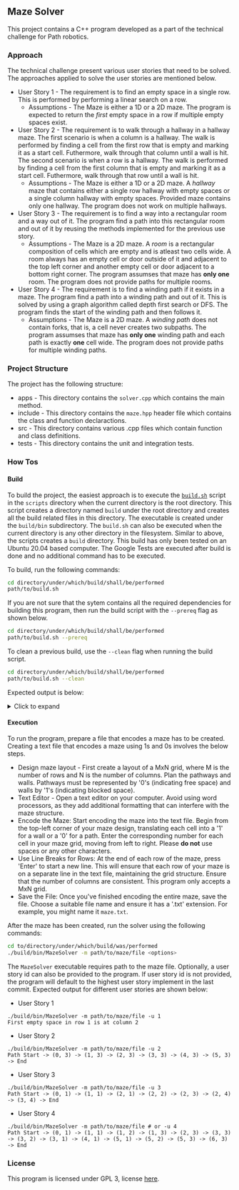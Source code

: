 ## Maze Solver

This project contains a C++ program developed as a part of the technical challenge for Path robotics. 

### Approach

The technical challenge present various user stories that need to be solved. The approaches applied to solve the user stories are mentioned below.

- User Story 1 - The requirement is to find an empty space in a single row. This is performed by performing a linear search on a row.
    - Assumptions - The Maze is either a 1D or a 2D maze. The program is expected to return the *first* empty space in a row if multiple empty spaces exist.
- User Story 2 - The requirement is to walk through a hallway in a hallway maze. The first scenario is when a column is a hallway. The walk is performed by finding a cell from the first row that is empty and marking it as a start cell. Futhermore, walk through that column until a wall is hit. The second scenario is when a row is a hallway. The walk is performed by finding a cell from the first column that is empty and marking it as a start cell. Futhermore, walk through that row until a wall is hit.
    - Assumptions - The Maze is either a 1D or a 2D maze. A *hallway* maze that contains either a single row hallway with empty spaces or a single column hallway with empty spaces. Provided maze contains only one hallway. The program does not work on multiple hallways.
- User Story 3 - The requirement is to find a way into a rectangular room and a way out of it. The program find a path into this rectangular room and out of it by reusing the methods implemented for the previous use story. 
    - Assumptions - The Maze is a 2D maze. A *room* is a rectangular composition of cells which are empty and is atleast two cells wide. A room always has an empty cell or door outside of it and adjacent to the top left corner and another empty cell or door adjacent to a bottom right corner. The program assumses that maze has **only one** room. The program does not provide paths for multiple rooms.
- User Story 4 - The requirement is to find a winding path if it exists in a maze. The program find a path into a winding path and out of it. This is solved by using a graph algorithm called depth first search or DFS. The program finds the start of the winding path and then follows it.
    - Assumptions - The Maze is a 2D maze. A *winding path* does not contain forks, that is, a cell never creates two subpaths. The program assumses that maze has **only one** winding path and each path is exactly **one** cell wide. The program does not provide paths for multiple winding paths.
### Project Structure

The project has the following structure:
- apps - This directory contains the `solver.cpp` which contains the main method. 
- include - This directory contains the `maze.hpp` header file which contains the class and function declaractions.
- src - This directory contains various .cpp files which contain function and class definitions. 
- tests - This directory contains the unit and integration tests.

### How Tos

#### Build

To build the project, the easiest approach is to execute the [`build.sh`](scripts/build.sh) script in the `scripts` directory when the current directory is the root directory. This script creates a directory named `build` under the root directory and creates all the build related files in this directory. The executable is created under the `build/bin` subdirectory. The `build.sh` can also be executed when the current directory is any other directory in the filesystem. Similar to above, the scripts creates a `build` directory. This build has only been tested on an Ubuntu 20.04 based computer. The Google Tests are executed after build is done and no additional command has to be executed.

To build, run the following commands:
```bash
cd directory/under/which/build/shall/be/performed
path/to/build.sh
```

If you are not sure that the sytem contains all the required dependencies for building this program, then run the build script with the `--prereq` flag as shown below.
```bash
cd directory/under/which/build/shall/be/performed
path/to/build.sh --prereq
```

To clean a previous build, use the `--clean` flag when running the build script.
```bash
cd directory/under/which/build/shall/be/performed
path/to/build.sh --clean
```

Expected output is below:

<details>
  <summary>Click to expand</summary>

    ```
    Clearning the previous builds.
    Building the project
    -- The CXX compiler identification is GNU 9.4.0
    -- Check for working CXX compiler: /usr/bin/c++
    -- Check for working CXX compiler: /usr/bin/c++ -- works
    -- Detecting CXX compiler ABI info
    -- Detecting CXX compiler ABI info - done
    -- Detecting CXX compile features
    -- Detecting CXX compile features - done
    -- The C compiler identification is GNU 9.4.0
    -- Check for working C compiler: /usr/bin/cc
    -- Check for working C compiler: /usr/bin/cc -- works
    -- Detecting C compiler ABI info
    -- Detecting C compiler ABI info - done
    -- Detecting C compile features
    -- Detecting C compile features - done
    -- Found Python3: /usr/bin/python3.9 (found version "3.9.18") found components: Interpreter
    -- Looking for pthread.h
    -- Looking for pthread.h - found
    -- Performing Test CMAKE_HAVE_LIBC_PTHREAD
    -- Performing Test CMAKE_HAVE_LIBC_PTHREAD - Failed
    -- Looking for pthread_create in pthreads
    -- Looking for pthread_create in pthreads - not found
    -- Looking for pthread_create in pthread
    -- Looking for pthread_create in pthread - found
    -- Found Threads: TRUE
    -- Configuring done
    -- Generating done
    -- Build files have been written to: /home/ashish/build
    Scanning dependencies of target MazeSolverLib
    [  6%] Building CXX object src/CMakeFiles/MazeSolverLib.dir/grid.cpp.o
    [ 12%] Building CXX object src/CMakeFiles/MazeSolverLib.dir/graph.cpp.o
    [ 18%] Building CXX object src/CMakeFiles/MazeSolverLib.dir/utils.cpp.o
    [ 25%] Linking CXX static library libMazeSolverLib.a
    [ 25%] Built target MazeSolverLib
    Scanning dependencies of target MazeSolver
    [ 31%] Building CXX object apps/CMakeFiles/MazeSolver.dir/solver.cpp.o
    [ 37%] Linking CXX executable ../bin/MazeSolver
    [ 37%] Built target MazeSolver
    Scanning dependencies of target gtest
    [ 43%] Building CXX object _deps/googletest-build/googletest/CMakeFiles/gtest.dir/src/gtest-all.cc.o
    [ 50%] Linking CXX static library ../../../lib/libgtest.a
    [ 50%] Built target gtest
    Scanning dependencies of target gmock
    [ 56%] Building CXX object _deps/googletest-build/googlemock/CMakeFiles/gmock.dir/src/gmock-all.cc.o
    [ 62%] Linking CXX static library ../../../lib/libgmock.a
    [ 62%] Built target gmock
    Scanning dependencies of target gmock_main
    [ 68%] Building CXX object _deps/googletest-build/googlemock/CMakeFiles/gmock_main.dir/src/gmock_main.cc.o
    [ 75%] Linking CXX static library ../../../lib/libgmock_main.a
    [ 75%] Built target gmock_main
    Scanning dependencies of target gtest_main
    [ 81%] Building CXX object _deps/googletest-build/googletest/CMakeFiles/gtest_main.dir/src/gtest_main.cc.o
    [ 87%] Linking CXX static library ../../../lib/libgtest_main.a
    [ 87%] Built target gtest_main
    Scanning dependencies of target test_grid
    [ 93%] Building CXX object tests/CMakeFiles/test_grid.dir/test_grid.cpp.o
    [100%] Linking CXX executable ../bin/test_grid
    Run grid tests
    [==========] Running 16 tests from 1 test suite.
    [----------] Global test environment set-up.
    [----------] 16 tests from GridTest
    [ RUN      ] GridTest.Constructor
    [       OK ] GridTest.Constructor (0 ms)
    [ RUN      ] GridTest.Constructor2
    File does not exist : "maps/does_not_exist.txt"
    filesystem error: File does not exist.: Success
    [       OK ] GridTest.Constructor2 (0 ms)
    [ RUN      ] GridTest.Constructor3
    File does not exist : ""
    filesystem error: File does not exist.: Success
    [       OK ] GridTest.Constructor3 (0 ms)
    [ RUN      ] GridTest.Constructor4
    [       OK ] GridTest.Constructor4 (0 ms)
    [ RUN      ] GridTest.Constructor5
    [       OK ] GridTest.Constructor5 (0 ms)
    [ RUN      ] GridTest.SearchARowForEmptySpace1
    [       OK ] GridTest.SearchARowForEmptySpace1 (0 ms)
    [ RUN      ] GridTest.SearchARowForEmptySpace2
    [       OK ] GridTest.SearchARowForEmptySpace2 (0 ms)
    [ RUN      ] GridTest.SearchARowForEmptySpace3
    Row index is out of bounds.
    [       OK ] GridTest.SearchARowForEmptySpace3 (0 ms)
    [ RUN      ] GridTest.SearchARowForEmptySpace4
    [       OK ] GridTest.SearchARowForEmptySpace4 (0 ms)
    [ RUN      ] GridTest.SearchARowForEmptySpace5
    Invalid map file : "maps/multiple_rows_2.txt"
    Invalid map file.
    [       OK ] GridTest.SearchARowForEmptySpace5 (0 ms)
    [ RUN      ] GridTest.HallwayWalk1
    [       OK ] GridTest.HallwayWalk1 (0 ms)
    [ RUN      ] GridTest.HallwayWalk2
    [       OK ] GridTest.HallwayWalk2 (0 ms)
    [ RUN      ] GridTest.HallwayWalk3
    [       OK ] GridTest.HallwayWalk3 (0 ms)
    [ RUN      ] GridTest.HallwayWalk4
    [       OK ] GridTest.HallwayWalk4 (0 ms)
    [ RUN      ] GridTest.HallwayWalk5
    [       OK ] GridTest.HallwayWalk5 (0 ms)
    [ RUN      ] GridTest.HallwayWalk6
    [       OK ] GridTest.HallwayWalk6 (0 ms)
    [----------] 16 tests from GridTest (0 ms total)

    [----------] Global test environment tear-down
    [==========] 16 tests from 1 test suite ran. (0 ms total)
    [  PASSED  ] 16 tests.
    [100%] Built target test_grid
    /home/ashish
    Build complete
    ```
</details>


#### Execution

To run the program, prepare a file that encodes a maze has to be created. Creating a text file that encodes a maze using 1s and 0s involves the below steps.
- Design maze layout - First create a layout of a MxN grid, where M is the number of rows and N is the number of columns. Plan the pathways and walls. Pathways must be represented by '0's (indicating free space) and walls by '1's (indicating blocked space).
- Text Editor - Open a text editor on your computer. Avoid using word processors, as they add additional formatting that can interfere with the maze structure.
- Encode the Maze: Start encoding the maze into the text file. Begin from the top-left corner of your maze design, translating each cell into a '1' for a wall or a '0' for a path. Enter the corresponding number for each cell in your maze grid, moving from left to right. Please **do not** use spaces or any other characters.
- Use Line Breaks for Rows: At the end of each row of the maze, press 'Enter' to start a new line. This will ensure that each row of your maze is on a separate line in the text file, maintaining the grid structure. Ensure that the number of columns are consistent. This program only accepts a MxN grid.
- Save the File: Once you've finished encoding the entire maze, save the file. Choose a suitable file name and ensure it has a '.txt' extension. For example, you might name it `maze.txt`.

After the maze has been created, run the solver using the following commands:
```bash
cd to/directory/under/which/build/was/performed
./build/bin/MazeSolver -m path/to/maze/file <options>
```

The `MazeSolver` executable requires path to the maze file. Optionally, a user story id can also be provided to the program. If user story id is not provided, the program will default to the highest user story implement in the last commit. Expected output for different user stories are shown below:


- User Story 1
```
./build/bin/MazeSolver -m path/to/maze/file -u 1
First empty space in row 1 is at column 2
```

- User Story 2
```
./build/bin/MazeSolver -m path/to/maze/file -u 2
Path Start -> (0, 3) -> (1, 3) -> (2, 3) -> (3, 3) -> (4, 3) -> (5, 3) -> End
```

- User Story 3
```
./build/bin/MazeSolver -m path/to/maze/file -u 3
Path Start -> (0, 1) -> (1, 1) -> (2, 1) -> (2, 2) -> (2, 3) -> (2, 4) -> (3, 4) -> End
```

- User Story 4
```
./build/bin/MazeSolver -m path/to/maze/file # or -u 4
Path Start -> (0, 1) -> (1, 1) -> (1, 2) -> (1, 3) -> (2, 3) -> (3, 3) -> (3, 2) -> (3, 1) -> (4, 1) -> (5, 1) -> (5, 2) -> (5, 3) -> (6, 3) -> End
```

### License
This program is licensed under GPL 3, license [here](LICENSE.md).